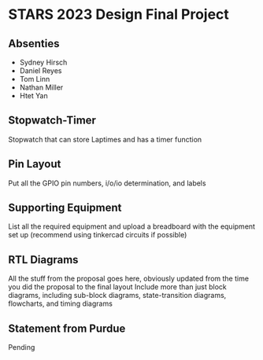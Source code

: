 # STARS 2023 Design Final Project

## Absenties
* Sydney Hirsch
* Daniel Reyes
* Tom Linn
* Nathan Miller
* Htet Yan

## Stopwatch-Timer
Stopwatch that can store Laptimes and has a timer function

## Pin Layout
Put all the GPIO pin numbers, i/o/io determination, and labels

## Supporting Equipment
List all the required equipment and upload a breadboard with the equipment set up (recommend using tinkercad circuits if possible)

## RTL Diagrams
All the stuff from the proposal goes here, obviously updated from the time you did the proposal to the final layout
Include more than just block diagrams, including sub-block diagrams, state-transition diagrams, flowcharts, and timing diagrams

## Statement from Purdue
Pending

